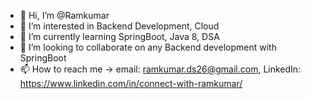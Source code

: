 - 👋 Hi, I’m @Ramkumar
- 👀 I’m interested in Backend Development, Cloud
- 🌱 I’m currently learning SpringBoot, Java 8, DSA
- 💞️ I’m looking to collaborate on any Backend development with SpringBoot
- 📫 How to reach me -> email: ramkumar.ds26@gmail.com, LinkedIn: https://www.linkedin.com/in/connect-with-ramkumar/

<!---
ramkumar-26/ramkumar-26 is a ✨ special ✨ repository because its `README.md` (this file) appears on your GitHub profile.
You can click the Preview link to take a look at your changes.
--->
